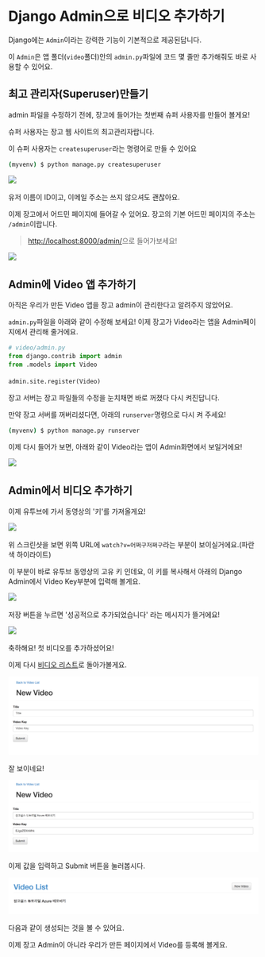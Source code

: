 # Django Admin으로 비디오 추가하기

Django에는 `Admin`이라는 강력한 기능이 기본적으로 제공된답니다.

이 `Admin`은 앱 폴더\(`video`폴더\)안의 `admin.py`파일에 코드 몇 줄만 추가해줘도 바로 사용할 수 있어요.

## 최고 관리자\(Superuser\)만들기

admin 파일을 수정하기 전에, 장고에 들어가는 첫번째 슈퍼 사용자를 만들어 볼게요!

슈퍼 사용자는 장고 웹 사이트의 최고관리자랍니다.

이 슈퍼 사용자는 `createsuperuser`라는 명령어로 만들 수 있어요

```bash
(myvenv) $ python manage.py createsuperuser
```

![](https://www.dropbox.com/s/9s9dd8afhseahq0/%EC%8A%A4%ED%81%AC%EB%A6%B0%EC%83%B7%202017-02-24%2021.59.18.png?dl=1)

유저 이름이 ID이고, 이메일 주소는 쓰지 않으셔도 괜찮아요.

이제 장고에서 어드민 페이지에 들어갈 수 있어요. 장고의 기본 어드민 페이지의 주소는 `/admin`이랍니다.

> [http://localhost:8000/admin/](http://localhost:8000/admin/)으로 들어가보세요!

![](https://www.dropbox.com/s/laic7rz2v8pqgd2/%EC%8A%A4%ED%81%AC%EB%A6%B0%EC%83%B7%202017-02-24%2022.00.50.png?dl=1)

## Admin에 Video 앱 추가하기

아직은 우리가 만든 Video 앱을 장고 admin이 관리한다고 알려주지 않았어요.

`admin.py`파일을 아래와 같이 수정해 보세요! 이제 장고가 Video라는 앱을 Admin페이지에서 관리해 줄거에요.

```py
# video/admin.py
from django.contrib import admin
from .models import Video

admin.site.register(Video)
```

장고 서버는 장고 파일들의 수정을 눈치채면 바로 꺼졌다 다시 켜진답니다.

만약 장고 서버를 꺼버리셨다면, 아래의 `runserver`명령으로 다시 켜 주세요!

```bash
(myvenv) $ python manage.py runserver
```

이제 다시 들어가 보면, 아래와 같이 Video라는 앱이 Admin화면에서 보일거에요!

![](https://www.dropbox.com/s/vqp7a943w5uf8qc/%EC%8A%A4%ED%81%AC%EB%A6%B0%EC%83%B7%202017-02-24%2022.02.26.png?dl=1)

## Admin에서 비디오 추가하기

이제 유투브에 가서 동영상의 '키'를 가져올게요!

![](https://www.dropbox.com/s/tqyheqf1hzbdfoc/%EC%8A%A4%ED%81%AC%EB%A6%B0%EC%83%B7%202017-02-24%2022.09.47.png?dl=1)

위 스크린샷을 보면 위쪽 URL에 `watch?v=어쩌구저쩌구`라는 부분이 보이실거에요.\(파란색 하이라이트\)

이 부분이 바로 유투브 동영상의 고유 키 인데요, 이 키를 복사해서 아래의 Django Admin에서 Video Key부분에 입력해 볼게요.

![](https://www.dropbox.com/s/z4q4gm5veuo4iwi/%EC%8A%A4%ED%81%AC%EB%A6%B0%EC%83%B7%202017-02-24%2022.13.41.png?dl=1)

저장 버튼을 누르면 '성공적으로 추가되었습니다' 라는 메시지가 뜰거에요!

![](https://www.dropbox.com/s/g3g77h4ikzct1xm/%EC%8A%A4%ED%81%AC%EB%A6%B0%EC%83%B7%202017-02-24%2022.14.04.png?dl=1)

축하해요! 첫 비디오를 추가하셨어요!

이제 다시 [비디오 리스트](http://localhost:8000/video/)로 돌아가볼게요.

![](/assets/void-new-video.png)

잘 보이네요!

![](/assets/fill-input-new-video.png)

이제 값을 입력하고 Submit 버튼을 눌러봅시다.

![](/assets/complete-video-list.png)

다음과 같이 생성되는 것을 볼 수 있어요.

이제 장고 Admin이 아니라 우리가 만든 페이지에서 Video를 등록해 볼게요.

